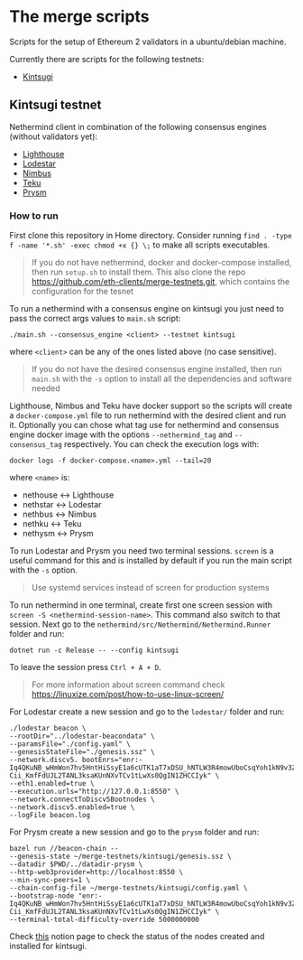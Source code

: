 # The merge scripts

Scripts for the setup of Ethereum 2 validators in a ubuntu/debian machine.

Currently there are scripts for the following testnets:
- [Kintsugi](https://hackmd.io/@n0ble/kintsugi-spec)

## Kintsugi testnet

Nethermind client in combination of the following consensus engines (without validators yet):
- [Lighthouse](https://github.com/sigp/lighthouse)
- [Lodestar](https://github.com/chainsafe/lodestar)
- [Nimbus](https://github.com/status-im/nimbus-eth2)
- [Teku](https://github.com/ConsenSys/teku)
- [Prysm](https://github.com/prysmaticlabs/prysm)

### How to run

First clone this repository in Home directory. Consider running `find . -type f -name '*.sh' -exec chmod +x {} \;` to make all scripts executables.

> If you do not have nethermind, docker and docker-compose installed, then run `setup.sh` to install them. This also clone the repo https://github.com/eth-clients/merge-testnets.git, which contains the configuration for the tesnet

To run a nethermind with a consensus engine on kintsugi you just need to pass the correct args values to `main.sh` script:

```./main.sh --consensus_engine <client> --testnet kintsugi ```

where `<client>` can be any of the ones listed above (no case sensitive).

> If you do not have the desired consensus engine installed, then run `main.sh` with the `-s` option to install all the dependencies and software needed

Lighthouse, Nimbus and Teku have docker support so the scripts will create a `docker-compose.yml` file to run nethermind with the desired client and run it. Optionally you can chose what tag use for nethermind and consensus engine docker image with the options `--nethermind_tag` and `--consensus_tag` respectively. You can check the execution logs with:

```docker logs -f docker-compose.<name>.yml --tail=20```

where `<name>` is:
- nethouse <-> Lighthouse
- nethstar <-> Lodestar
- nethbus <-> Nimbus
- nethku <-> Teku
- nethysm <-> Prysm

To run Lodestar and Prysm you need two terminal sessions. `screen` is a useful command for this and is installed by default if you run the main script with the `-s` option. 

> Use systemd services instead of screen for production systems

To run nethermind in one terminal, create first one screen session with `screen -S <nethermind-session-name>`. This command also switch to that session. Next go to the `nethermind/src/Nethermind/Nethermind.Runner` folder and run:

```
dotnet run -c Release -- --config kintsugi
```

To leave the session press `Ctrl + A + D`.

> For more information about screen command check https://linuxize.com/post/how-to-use-linux-screen/

For Lodestar create a new session and go to the `lodestar/` folder and run:

```
./lodestar beacon \
--rootDir="../lodestar-beacondata" \
--paramsFile="./config.yaml" \
--genesisStateFile="./genesis.ssz" \
--network.discv5. bootEnrs="enr:-Iq4QKuNB_wHmWon7hv5HntHiSsyE1a6cUTK1aT7xDSU_hNTLW3R4mowUboCsqYoh1kN9v3ZoSu_WuvW9Aw0tQ0Dxv6GAXxQ7Nv5gmlkgnY0gmlwhLKAlv6Jc2VjcDI1NmsxoQK6S-Cii_KmfFdUJL2TANL3ksaKUnNXvTCv1tLwXs0QgIN1ZHCCIyk" \
--eth1.enabled=true \
--execution.urls="http://127.0.0.1:8550" \
--network.connectToDiscv5Bootnodes \
--network.discv5.enabled=true \
--logFile beacon.log
```

For Prysm create a new session and go to the `prysm` folder and run:

```
bazel run //beacon-chain -- 
--genesis-state ~/merge-testnets/kintsugi/genesis.ssz \
--datadir $PWD/../datadir-prysm \
--http-web3provider=http://localhost:8550 \
--min-sync-peers=1 \
--chain-config-file ~/merge-testnets/kintsugi/config.yaml \
--bootstrap-node "enr:-Iq4QKuNB_wHmWon7hv5HntHiSsyE1a6cUTK1aT7xDSU_hNTLW3R4mowUboCsqYoh1kN9v3ZoSu_WuvW9Aw0tQ0Dxv6GAXxQ7Nv5gmlkgnY0gmlwhLKAlv6Jc2VjcDI1NmsxoQK6S-Cii_KmfFdUJL2TANL3ksaKUnNXvTCv1tLwXs0QgIN1ZHCCIyk" \ 
--terminal-total-difficulty-override 5000000000
```

Check [this](https://www.notion.so/nethermind/7e25dc09046b4f2fabac2f2cb5fda52c?v=c64361f9012c401ebe7eb93046ba9347) notion page to check the status of the nodes created and installed for kintsugi.
